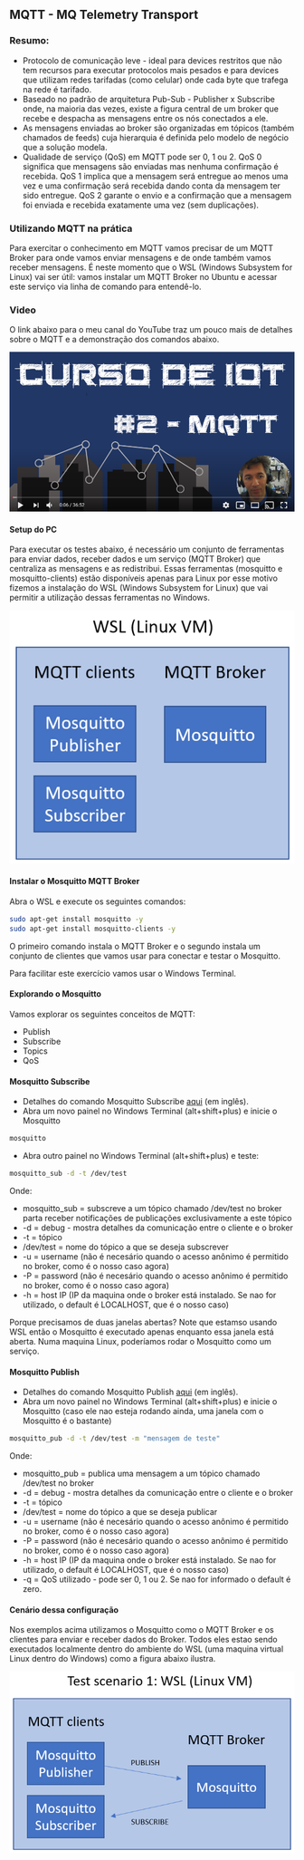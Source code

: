 ## MQTT - MQ Telemetry Transport

### Resumo:
- Protocolo de comunicação leve - ideal para devices restritos que não tem recursos para executar protocolos mais pesados e para devices que utilizam redes tarifadas (como celular) onde cada byte que trafega na rede é tarifado.
- Baseado no padrão de arquitetura Pub-Sub - Publisher x Subscribe onde, na maioria das vezes, existe a figura central de um broker que recebe e despacha as mensagens entre os nós conectados a ele.
- As mensagens enviadas ao broker são organizadas em tópicos (também chamados de feeds) cuja hierarquia é definida pelo modelo de negócio que a solução modela. 
- Qualidade de serviço (QoS) em MQTT pode ser 0, 1 ou 2. QoS 0 significa que mensagens são enviadas mas nenhuma confirmação é recebida. QoS 1 implica que a mensagem será entregue ao menos uma vez e uma confirmação será recebida dando conta da mensagem ter sido entregue. QoS 2 garante o envio e a confirmação que a mensagem foi enviada e recebida exatamente uma vez (sem duplicações).

### Utilizando MQTT na prática

Para exercitar o conhecimento em MQTT vamos precisar de um MQTT Broker para onde vamos enviar mensagens e de onde também vamos receber mensagens. É neste momento que o WSL (Windows Subsystem for Linux) vai ser útil: vamos instalar um MQTT Broker no Ubuntu e acessar este serviço via linha de comando para entendê-lo. 

### Video

O link abaixo para o meu canal do YouTube traz um pouco mais de detalhes sobre o MQTT e a demonstração dos comandos abaixo. 

[![Setup](Imagens/mqtt.png)](https://youtu.be/0oOecMV_rrI)

#### Setup do PC

Para executar os testes abaixo, é necessário um conjunto de ferramentas para enviar dados, receber dados e um serviço (MQTT Broker) que centraliza as mensagens e as redistribui. Essas ferramentas (mosquitto e mosquitto-clients) estão disponíveis apenas para Linux por esse motivo fizemos a instalação do WSL (Windows Subsystem for Linux) que vai permitir a utilização dessas ferramentas no Windows. 

![Setup](Imagens/mqtt-explained2.png)

#### Instalar o Mosquitto MQTT Broker

Abra o WSL e execute os seguintes comandos:

```bash
sudo apt-get install mosquitto -y
sudo apt-get install mosquitto-clients -y
```

O primeiro comando instala o MQTT Broker e o segundo instala um conjunto de clientes que vamos usar para conectar e testar o Mosquitto.

Para facilitar este exercício vamos usar o Windows Terminal.

#### Explorando o Mosquitto

Vamos explorar os seguintes conceitos de MQTT:
-	Publish
-	Subscribe
-	Topics
-	QoS

#### Mosquitto Subscribe

- Detalhes do comando Mosquitto Subscribe [aqui](https://mosquitto.org/man/mosquitto_sub-1.html) (em inglês).
- Abra um novo painel no Windows Terminal (alt+shift+plus) e inicie o Mosquitto
  
```bash
mosquitto
```

- Abra outro painel no Windows Terminal (alt+shift+plus) e teste:
  
```bash
mosquitto_sub -d -t /dev/test
```
Onde: 
 - mosquitto_sub = subscreve a um tópico chamado /dev/test no broker parta receber notificações de publicações exclusivamente a este tópico
 - -d = debug - mostra detalhes da comunicação entre o cliente e o broker
 - -t  = tópico
 - /dev/test = nome do tópico a que se deseja subscrever
 - -u = username (não é necesário quando o acesso anônimo é permitido no broker, como é o nosso caso agora)
 - -P = password (não é necesário quando o acesso anônimo é permitido no broker, como é o nosso caso agora)
 - -h = host IP (IP da maquina onde o broker está instalado. Se nao for utilizado, o default é LOCALHOST, que é o nosso caso)

Porque precisamos de duas janelas abertas? Note que estamso usando WSL então o Mosquitto é executado apenas enquanto essa janela está aberta. Numa maquina Linux, poderíamos rodar o Mosquitto como um serviço. 
  
#### Mosquitto Publish

- Detalhes do comando Mosquitto Publish [aqui](https://mosquitto.org/man/mosquitto_pub-1.html) (em inglês).
- Abra um novo painel no Windows Terminal (alt+shift+plus) e inicie o Mosquitto (caso ele nao esteja rodando ainda, uma janela com o Mosquitto é o bastante)
  
```bash
mosquitto_pub -d -t /dev/test -m "mensagem de teste"
```
Onde: 
 - mosquitto_pub = publica uma mensagem a um tópico chamado /dev/test no broker 
 - -d = debug - mostra detalhes da comunicação entre o cliente e o broker
 - -t  = tópico
 - /dev/test = nome do tópico a que se deseja publicar
 - -u = username (não é necesário quando o acesso anônimo é permitido no broker, como é o nosso caso agora)
 - -P = password (não é necesário quando o acesso anônimo é permitido no broker, como é o nosso caso agora)
 - -h = host IP (IP da maquina onde o broker está instalado. Se nao for utilizado, o default é LOCALHOST, que é o nosso caso)
 - -q = QoS utilizado - pode ser 0, 1 ou 2. Se nao for informado o default é zero.

#### Cenário dessa configuração

Nos exemplos acima utilizamos o Mosquitto como o MQTT Broker e os clientes para enviar e receber dados do Broker. Todos eles estao sendo executados localmente dentro do ambiente do WSL (uma maquina virtual Linux dentro do Windows) como a figura abaixo ilustra.

![Setup](Imagens/mqtt-explained3.png)